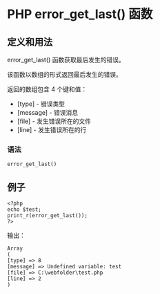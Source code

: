 # PHP error_get_last() 函数



## 定义和用法

error_get_last() 函数获取最后发生的错误。

该函数以数组的形式返回最后发生的错误。

返回的数组包含 4 个键和值：

*   [type] - 错误类型
*   [message] - 错误消息
*   [file] - 发生错误所在的文件
*   [line] - 发生错误所在的行

### 语法

```
error_get_last()
```

## 例子

```
<?php
echo $test;
print_r(error_get_last());
?>
```

输出：

```
Array
( 
[type] => 8
[message] => Undefined variable: test
[file] => C:\webfolder\test.php
[line] => 2
)
```



